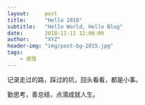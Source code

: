 ```yaml
---
layout:     post
title:      "Hello 2018"
subtitle:   "Hello World, Hello Blog"
date:       2018-11-11 12:00:00
author:     "XYZ"
header-img: "img/post-bg-2015.jpg"
tags:
    - 感悟
---
```


记录走过的路，踩过的坑，回头看看，都是小事。

勤思考，善总结，点滴成就人生。